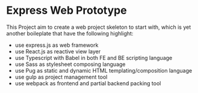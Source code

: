 Express Web Prototype
==========================
This Project aim to create a web project skeleton to start with, which is yet another boileplate that have the following highlight:
* use express.js as web framework
* use React.js as reactive view layer
* use Typescript with Babel in both FE and BE scripting language
* use Sass as stylesheet composing language
* use Pug as static and dynamic HTML templating/composition language
* use gulp as project management tool
* use webpack as frontend and partial backend packing tool
